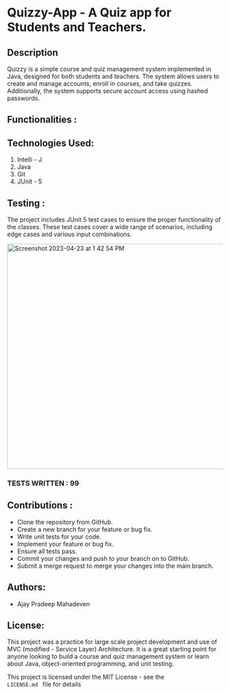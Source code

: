 # Quizzy-App - A Quiz app for Students and Teachers.

## Description
Quizzy is a simple course and quiz management system implemented in Java, designed for both students and teachers. 
The system allows users to create and manage accounts, enroll in courses, and take quizzes. 
Additionally, the system supports secure account access using hashed passwords.

## Functionalities :

## Technologies Used:

<ol>
<li>Intelli - J</li>
<li>Java</li>
<li>Git</li>
<li> JUnit - 5</li>
</ol>

## Testing :
The project includes JUnit 5 test cases to ensure the proper functionality of the classes. 
These test cases cover a wide range of scenarios, including edge cases and various input combinations.

<img width="525" alt="Screenshot 2023-04-23 at 1 42 54 PM" src="https://user-images.githubusercontent.com/113372062/233840814-7cce2655-8ad1-4101-a779-9fd3d436520a.png">



### TESTS WRITTEN : 99

## Contributions :

<ul>
<li> Clone the repository from GitHub.
<li> Create a new branch for your feature or bug fix.
<li> Write unit tests for your code.
<li> Implement your feature or bug fix.
<li> Ensure all tests pass.
<li> Commit your changes and push to your branch on to GitHub.
<li> Submit a merge request to merge your changes into the main branch.
</ul>

## Authors:

<ul>
<li>  Ajay Pradeep Mahadeven </li>
</ul>

## License:

This project was a practice for large scale project development and use of MVC (modified - Service Layer) Architecture.
It is a great starting point for anyone looking to build a course and quiz management system or learn about Java,
object-oriented programming, and unit testing.

This project is licensed under the MIT License - see the <code> LICENSE.md </code> file for details
